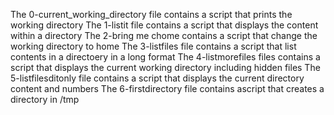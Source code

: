 The 0-current_working_directory file contains a script that prints the working directory
The 1-listit file contains a script that displays the content within a directory
The 2-bring me chome contains a script that change the working directory to home
The 3-listfiles file contains a script that list contents in a directoery in a long format
The 4-listmorefiles files contains a script that displays the current working directory including hidden files
The 5-listfilesditonly file contains a script that displays the current directory content and numbers
The 6-firstdirectory file contains ascript that creates a directory in /tmp